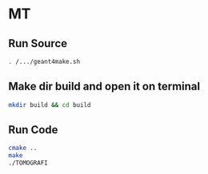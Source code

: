 # MT

## Run Source 
```sh
. /.../geant4make.sh
```

## Make dir build and open it on terminal
```sh
mkdir build && cd build
```

## Run Code
```sh
cmake ..
make 
./TOMOGRAFI
```
